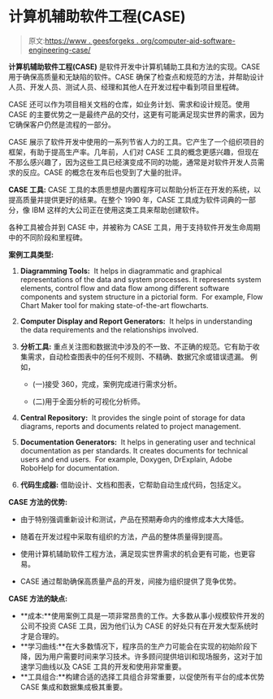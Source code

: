 # 计算机辅助软件工程(CASE)

> 原文:[https://www . geesforgeks . org/computer-aid-software-engineering-case/](https://www.geeksforgeeks.org/computer-aided-software-engineering-case/)

**计算机辅助软件工程(CASE)** 是软件开发中计算机辅助工具和方法的实现。CASE 用于确保高质量和无缺陷的软件。CASE 确保了检查点和规范的方法，并帮助设计人员、开发人员、测试人员、经理和其他人在开发过程中看到项目里程碑。

CASE 还可以作为项目相关文档的仓库，如业务计划、需求和设计规范。使用 CASE 的主要优势之一是最终产品的交付，这更有可能满足现实世界的需求，因为它确保客户仍然是流程的一部分。

CASE 展示了软件开发中使用的一系列节省人力的工具。它产生了一个组织项目的框架，有助于提高生产率。几年前，人们对 CASE 工具的概念更感兴趣，但现在不那么感兴趣了，因为这些工具已经演变成不同的功能，通常是对软件开发人员需求的反应。CASE 的概念在发布后也受到了大量的批评。

**CASE 工具:**
CASE 工具的本质思想是内置程序可以帮助分析正在开发的系统，以提高质量并提供更好的结果。在整个 1990 年，CASE 工具成为软件词典的一部分，像 IBM 这样的大公司正在使用这类工具来帮助创建软件。

各种工具被合并到 CASE 中，并被称为 CASE 工具，用于支持软件开发生命周期中的不同阶段和里程碑。

**案例工具类型:**

1.  **Diagramming Tools:** 
    It helps in diagrammatic and graphical representations of the data and system processes. It represents system elements, control flow and data flow among different software components and system structure in a pictorial form. 
    For example, Flow Chart Maker tool for making state-of-the-art flowcharts. 
2.  **Computer Display and Report Generators:** 
    It helps in understanding the data requirements and the relationships involved. 
3.  **分析工具:**
    重点关注图和数据流中涉及的不一致、不正确的规范。它有助于收集需求，自动检查图表中的任何不规则、不精确、数据冗余或错误遗漏。
    例如，
    *   (一)接受 360，完成，案例完成进行需求分析。

    *   (二)用于全面分析的可视化分析师。

4.  **Central Repository:** 
    It provides the single point of storage for data diagrams, reports and documents related to project management. 
5.  **Documentation Generators:** 
    It helps in generating user and technical documentation as per standards. It creates documents for technical users and end users. 
    For example, Doxygen, DrExplain, Adobe RoboHelp for documentation. 
6.  **代码生成器:**
    借助设计、文档和图表，它帮助自动生成代码，包括定义。

**CASE 方法的优势:**

*   由于特别强调重新设计和测试，产品在预期寿命内的维修成本大大降低。

*   随着在开发过程中采取有组织的方法，产品的整体质量得到提高。

*   使用计算机辅助软件工程方法，满足现实世界需求的机会更有可能，也更容易。

*   CASE 通过帮助确保高质量产品的开发，间接为组织提供了竞争优势。

**CASE 方法的缺点:**

*   **成本:**使用案例工具是一项非常昂贵的工作。大多数从事小规模软件开发的公司不投资 CASE 工具，因为他们认为 CASE 的好处只有在开发大型系统时才是合理的。
*   **学习曲线:**在大多数情况下，程序员的生产力可能会在实现的初始阶段下降，因为用户需要时间来学习技术。许多顾问提供培训和现场服务，这对于加速学习曲线以及 CASE 工具的开发和使用非常重要。
*   **工具组合:**构建合适的选择工具组合非常重要，以促使所有平台的成本优势 CASE 集成和数据集成极其重要。